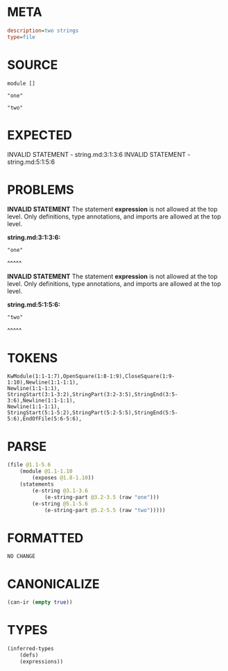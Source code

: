 # META
~~~ini
description=two strings
type=file
~~~
# SOURCE
~~~roc
module []

"one"

"two"
~~~
# EXPECTED
INVALID STATEMENT - string.md:3:1:3:6
INVALID STATEMENT - string.md:5:1:5:6
# PROBLEMS
**INVALID STATEMENT**
The statement **expression** is not allowed at the top level.
Only definitions, type annotations, and imports are allowed at the top level.

**string.md:3:1:3:6:**
```roc
"one"
```
^^^^^


**INVALID STATEMENT**
The statement **expression** is not allowed at the top level.
Only definitions, type annotations, and imports are allowed at the top level.

**string.md:5:1:5:6:**
```roc
"two"
```
^^^^^


# TOKENS
~~~zig
KwModule(1:1-1:7),OpenSquare(1:8-1:9),CloseSquare(1:9-1:10),Newline(1:1-1:1),
Newline(1:1-1:1),
StringStart(3:1-3:2),StringPart(3:2-3:5),StringEnd(3:5-3:6),Newline(1:1-1:1),
Newline(1:1-1:1),
StringStart(5:1-5:2),StringPart(5:2-5:5),StringEnd(5:5-5:6),EndOfFile(5:6-5:6),
~~~
# PARSE
~~~clojure
(file @1.1-5.6
	(module @1.1-1.10
		(exposes @1.8-1.10))
	(statements
		(e-string @3.1-3.6
			(e-string-part @3.2-3.5 (raw "one")))
		(e-string @5.1-5.6
			(e-string-part @5.2-5.5 (raw "two")))))
~~~
# FORMATTED
~~~roc
NO CHANGE
~~~
# CANONICALIZE
~~~clojure
(can-ir (empty true))
~~~
# TYPES
~~~clojure
(inferred-types
	(defs)
	(expressions))
~~~
